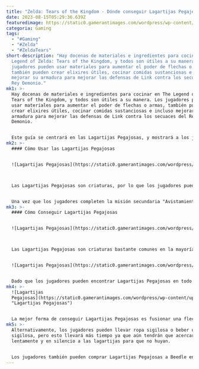 ```yaml
---
title: "Zelda: Tears of the Kingdom - Dónde conseguir Lagartijas Pegajosas"
date: 2023-08-15T05:29:36.639Z
featuredimage: https://static0.gamerantimages.com/wordpress/wp-content/uploads/2023/08/collage-maker-14-aug-2023-05-46-pm-9425.jpg?q=50&fit=contain&w=1140&h=&dpr=1.5
categoria: Gaming
tags:
  - "#Gaming"
  - "#Zelda"
  - "#ZeldaTears"
short-description: "Hay docenas de materiales e ingredientes para cocinar en The
  Legend of Zelda: Tears of the Kingdom, y todos son útiles a su manera. Los
  jugadores pueden usar materiales para aumentar el poder de flechas o armas,
  también pueden crear elixires útiles, cocinar comidas sustanciosas e incluso
  mejorar su armadura para mejorar las defensas de Link contra los secuaces del
  Rey Demonio."
mk1: >-
  Hay docenas de materiales e ingredientes para cocinar en The Legend of Zelda:
  Tears of the Kingdom, y todos son útiles a su manera. Los jugadores pueden
  usar materiales para aumentar el poder de flechas o armas, también pueden
  crear elixires útiles, cocinar comidas sustanciosas e incluso mejorar su
  armadura para mejorar las defensas de Link contra los secuaces del Rey
  Demonio.


  Este guía se centrará en las Lagartijas Pegajosas, y mostrará a los jugadores cómo encontrarlas y atraparlas fácilmente, y cómo sacarles el máximo provecho en Tears of the Kingdom.
mk2: >-
  #### Cómo Usar las Lagartijas Pegajosas


  ![Lagartijas Pegajosas](https://static0.gamerantimages.com/wordpress/wp-content/uploads/2023/08/collage-maker-14-aug-2023-05-47-pm-837.jpg?q=50&fit=crop&w=1500&dpr=1.5 "Lagartijas Pegajosas")



  Las Lagartijas Pegajosas son criaturas, por lo que los jugadores pueden usarlas para mejorar ciertas piezas de armadura y hacer elixires útiles. Su naturaleza pegajosa es lo que distingue a las Lagartijas Pegajosas de otras lagartijas en el juego. Estas criaturas no tienen problema para adherirse a las paredes incluso de las cuevas más húmedas de Hyrule. Link puede poner estas criaturas en una olla de cocina mezcladas con algunas partes de monstruo y crear un Elixir Pegajoso, que hará que sea más fácil para él adherirse a superficies mojadas sin resbalar.


  Una vez que los jugadores completen la misión secundaria "Avistamiento de la Potencial Princesa", recibirán el conjunto completo de armadura de Froggy. Este conjunto de armadura requiere que Link lleve bastantes Lagartijas Pegajosas a las Grandes Hadas para llevarlo a su máximo potencial; para mejorar las tres piezas de la armadura, los jugadores necesitarán un total de 24 Lagartijas Pegajosas.
mk3: >-
  #### Cómo Conseguir Lagartijas Pegajosas


  ![Lagartijas Pegajosas](https://static0.gamerantimages.com/wordpress/wp-content/uploads/2023/08/collage-maker-14-aug-2023-05-51-pm-1653.jpg?q=50&fit=crop&w=1500&dpr=1.5 "Lagartijas Pegajosas")



  Las Lagartijas Pegajosas son criaturas bastante comunes en la mayoría de las cuevas de Hyrule. Suelen disfrutar de lugares con una atmósfera húmeda, por lo que estos son sus lugares preferidos para habitar.


  ![Lagartijas Pegajosas](https://static0.gamerantimages.com/wordpress/wp-content/uploads/2023/08/collage-maker-14-aug-2023-05-50-pm-9724.jpg?q=50&fit=crop&w=1500&dpr=1.5 "Lagartijas Pegajosas")


  Dado que los jugadores pueden encontrar Lagartijas Pegajosas en todo tipo de cuevas, la mejor manera de encontrarlas es visitar lugares con muchas cuevas listas para ser exploradas. El área de Lanayru es sin duda la región con más cuevas en Tears of the Kingdom, especialmente el área justo al suroeste de la Torre de Vista Celestial de Upland Zorana.
mk4: >-
  ![Lagartijas
  Pegajosas](https://static0.gamerantimages.com/wordpress/wp-content/uploads/2023/08/collage-maker-14-aug-2023-05-49-pm-3204.jpg?q=50&fit=crop&w=1500&dpr=1.5
  "Lagartijas Pegajosas")


  La mejor forma de conseguir Lagartijas Pegajosas es fusionar una flecha con un Gel de Chuchu elemental y apuntar hacia una zona en la pared donde haya un par de lagartijas. El Gel de Chuchu elemental estalla al impactar y alcanza un perímetro más amplio; esto aturdirá a las lagartijas y caerán al suelo inmóviles.
mk5: >-
  Alternativamente, los jugadores pueden llevar ropa sigilosa o beber una poción
  sigilosa, pero esto llevará más tiempo ya que aún tendrán que acercarse
  lentamente y en silencio a las lagartijas para que no huyan.


  Los jugadores también pueden comprar Lagartijas Pegajosas a Beedle en la Estación de Akkala del Sur. Tiene dos en stock, y cuestan 32 rupias cada una.
---
```

